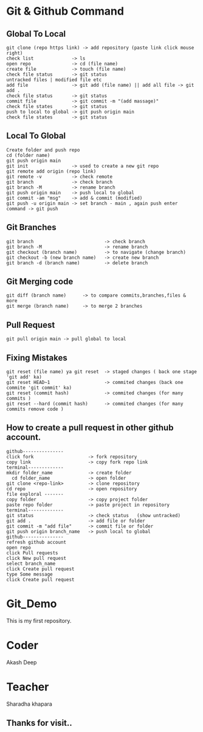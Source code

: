 # Git & Github Command 

## Global To Local 
    git clone (repo https link) -> add repository (paste link click mouse right)
    check list              -> ls 
    open repo               -> cd (file name)
    create file             -> touch (file name)
    check file status       -> git status
    untracked files | modified file etc
    add file                -> git add (file name) || add all file -> git add . 
    check file status       -> git status
    commit file             -> git commit -m "(add massage)"
    check file states       -> git status
    push to local to global -> git push origin main
    check file states       -> git status

## Local To Global
    Create folder and push repo
    cd (folder name)
    git push origin main
    git init                -> used to create a new git repo
    git remote add origin (repo link)
    git remote -v           -> check remote
    git branch              -> check branch
    git branch -M           -> rename branch
    git push origin main    -> push local to global
    git commit -am "msg"    -> add & commit (modified)
    git push -u origin main -> set branch - main , again push enter command -> git push
    
## Git Branches
    git branch                          -> check branch
    git branch -M                       -> rename branch
    git checkout (branch name)          -> to navigate (change branch)
    git checkout -b (new branch name)   -> create new branch
    git branch -d (branch name)         -> delete branch

## Git Merging code
    git diff (branch name)      -> to compare commits,branches,files & more
    git merge (branch name)     -> to merge 2 branches

## Pull Request
    git pull origin main -> pull global to local

## Fixing Mistakes
    git reset (file name) ya git reset  -> staged changes ( back one stage 'git add' ka)
    git reset HEAD~1                    -> commited changes (back one commite 'git commit' ka)
    git reset (commit hash)             -> commited changes (for many commits )
    git reset --hard (commit hash)      -> commited changes (for many commits remove code )

## How to create a pull request in other github account.
    github---------------
    click fork                    -> fork repository
    copy link                     -> copy fork repo link 
    terminal-------------
    mkdir folder_name             -> create folder
      cd folder_name              -> open folder
    git clone <repo-link>         -> clone repository 
    cd repo                       -> open repository
    file exploral -------
    copy folder                   -> copy project folder 
    paste repo folder             -> paste project in repository
    terminal-------------
    git status                    -> check status	(show untracked)
    git add .                     -> add file or folder
    git commit -m "add file"      -> commit file or folder
    git push origin branch_name   -> push local to global
    github---------------
    refresh github account 		
    open repo
    click Pull requests
    click New pull request
    select branch_name 
    click Create pull request
    type Some message
    click Create pull request

# Git_Demo
This is my first repository.
# Coder
Akash Deep 
# Teacher
Sharadha khapara

## Thanks for visit..

